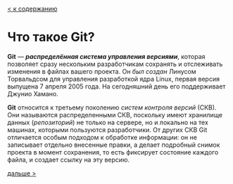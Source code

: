 [< к содержанию](./readme.md)

# Что такое Git?

**Git** — ***распределённая система управления версиями***, которая позволяет сразу нескольким разработчикам сохранять и отслеживать изменения в файлах вашего проекта. Он *был создан* Линусом Торвальдсом для управления разработкой ядра Linux, первая версия выпущена 7 апреля 2005 года. На сегодняшний день его поддерживает Джунио Хамано. 


**Git** относится к третьему поколению *систем контроля версий* (СКВ). Они называются распределенными СКВ, поскольку имеют хранилище данных (*репозиторий*) не только на сервере, но и локально на тех машинах, которыми пользуются разработчики. От других СКВ Git отличается особым подходом к обработке информации: он не записывает отдельно внесенные правки, а делает подробный снимок проекта в момент сохранения, то есть фиксирует состояние каждого файла, и создает ссылку на эту версию.

[дальше >](./add.md)